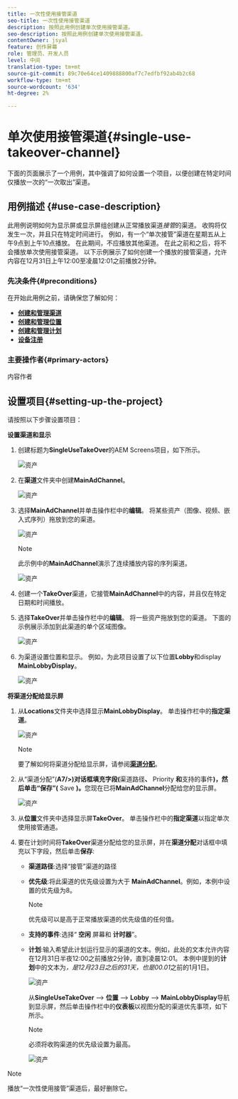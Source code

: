 ```yaml
---
title: 一次性使用接管渠道
seo-title: 一次性使用接管渠道
description: 按照此用例创建单次使用接管渠道。
seo-description: 按照此用例创建单次使用接管渠道。
contentOwner: jsyal
feature: 创作屏幕
role: 管理员、开发人员
level: 中间
translation-type: tm+mt
source-git-commit: 89c70e64ce1409888800af7c7edfbf92ab4b2c68
workflow-type: tm+mt
source-wordcount: '634'
ht-degree: 2%

---
```



# 单次使用接管渠道{#single-use-takeover-channel}

下面的页面展示了一个用例，其中强调了如何设置一个项目，以便创建在特定时间仅播放一次的“一次取出”渠道。


## 用例描述 {#use-case-description}

此用例说明如何为显示屏或显示屏组创建从正常播放渠道&#x200B;*接管*的渠道。 收购将仅发生一次，并且只在特定时间进行。
例如，有一个“单次接管”渠道在星期五从上午9点到上午10点播放。 在此期间，不应播放其他渠道。 在此之前和之后，将不会播放单次使用接管渠道。 以下示例展示了如何创建一个播放的接管渠道，允许内容在12月31日上午12:00至凌晨12:01之前播放2分钟。

### 先决条件{#preconditions}

在开始此用例之前，请确保您了解如何：

* **[创建和管理渠道](managing-channels.md)**
* **[创建和管理位置](managing-locations.md)**
* **[创建和管理计划](managing-schedules.md)**
* **[设备注册](device-registration.md)**

### 主要操作者{#primary-actors}

内容作者

## 设置项目{#setting-up-the-project}

请按照以下步骤设置项目：

**设置渠道和显示**

1. 创建标题为&#x200B;**SingleUseTakeOver**&#x200B;的AEM Screens项目，如下所示。

   ![资产](assets/single-takeover1.png)

1. 在&#x200B;**渠道**&#x200B;文件夹中创建&#x200B;**MainAdChannel**。

   ![资产](assets/single-takeover2.png)

1. 选择&#x200B;**MainAdChannel**&#x200B;并单击操作栏中的&#x200B;**编辑**。 将某些资产（图像、视频、嵌入式序列）拖放到您的渠道。

   ![资产](assets/single-takeover2.png)


   >[!NOTE]
   >此示例中的&#x200B;**MainAdChannel**&#x200B;演示了连续播放内容的序列渠道。

   ![资产](assets/single-takeover3.png)

1. 创建一个&#x200B;**TakeOver**&#x200B;渠道，它接管&#x200B;**MainAdChannel**&#x200B;中的内容，并且仅在特定日期和时间播放。

1. 选择&#x200B;**TakeOver**&#x200B;并单击操作栏中的&#x200B;**编辑**。 将一些资产拖放到您的渠道。 下面的示例展示添加到此渠道的单个区域图像。

   ![资产](assets/single-takeover4.png)

1. 为渠道设置位置和显示。 例如，为此项目设置了以下位置&#x200B;**Lobby**&#x200B;和display **MainLobbyDisplay**。

   ![资产](assets/single-takeover5.png)

**将渠道分配给显示屏**

1. 从&#x200B;**Locations**&#x200B;文件夹中选择显示&#x200B;**MainLobbyDisplay**。 单击操作栏中的&#x200B;**指定渠道**。

   ![资产](assets/single-takeover6.png)

   >[!NOTE]
   >要了解如何将渠道分配给显示屏，请参阅&#x200B;**[渠道分配](channel-assignment.md)**。

1. 从“渠道分配”(**A7/>)对话框填充字段(**&#x200B;渠道路径&#x200B;**、** Priority **和**&#x200B;支持的事件&#x200B;**)，然后单击“保存”(** Save **)。**&#x200B;您现在已将&#x200B;**MainAdChannel**&#x200B;分配给您的显示屏。

   ![资产](assets/single-takeover7.png)

1. 从&#x200B;**位置**&#x200B;文件夹中选择显示屏&#x200B;**TakeOver**。 单击操作栏中的&#x200B;**指定渠道**&#x200B;以指定单次使用接管通道。

1. 要在计划时间将&#x200B;**TakeOver**&#x200B;渠道分配给您的显示屏，并在&#x200B;**渠道分配**&#x200B;对话框中填充以下字段，然后单击&#x200B;**保存**:

   * **渠道路径**:选择“接管”渠道的路径
   * **优先级**:将此渠道的优先级设置为大于 **MainAdChannel**。例如，本例中设置的优先级为8。

      >[!NOTE]
      >优先级可以是高于正常播放渠道的优先级值的任何值。
   * **支持的事件**:选择“ **空闲** 屏幕和 **计时器**”。
   * **计划**:输入希望此计划运行显示的渠道的文本。例如，此处的文本允许内容在12月31日半夜12:00之前播放2分钟，直到凌晨12:01。
本例中提到的**计划**&#x200B;中的文本为&#x200B;*，是12月23日之后的31天，也是00.01*&#x200B;之前的1月1日。

      ![资产](assets/single-takeover8.png)

      从&#x200B;**SingleUseTakeOver** —> **位置** —> **Lobby** —> **MainLobbyDisplay**&#x200B;导航到显示屏，然后单击操作栏中的&#x200B;**仪表板**&#x200B;以视图分配的渠道优先事项，如下所示。

      >[!NOTE]
      >必须将收购渠道的优先级设置为最高。

      ![资产](assets/single-takeover9.png)

>[!NOTE]
>
>播放“一次性使用接管”渠道后，最好删除它。